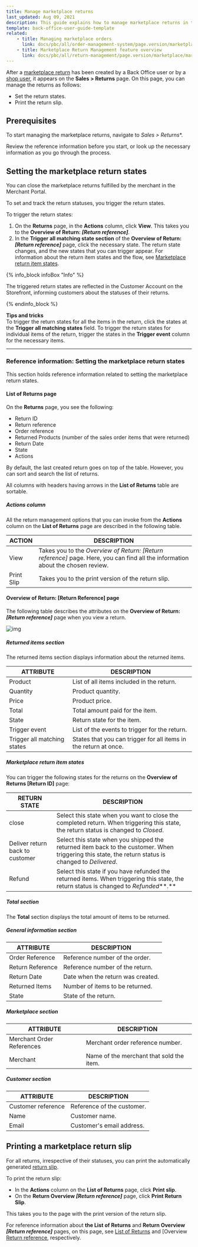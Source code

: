 ```yaml
---
title: Manage marketplace returns
last_updated: Aug 09, 2021
description: This guide explains how to manage marketplace returns in the Back Office.
template: back-office-user-guide-template
related:
    - title: Managing marketplace orders
      link: docs/pbc/all/order-management-system/page.version/marketplace/manage-in-the-back-office/manage-marketplace-orders.html
    - title: Marketplace Return Management feature overview
      link: docs/pbc/all/return-management/page.version/marketplace/marketplace-return-management-feature-overview.html
---
```


After a [marketplace return](/docs/pbc/all/return-management/{{page.version}}/marketplace/marketplace-return-management-feature-overview.html) has been created by a Back Office user or by a [shop user](/docs/pbc/all/return-management/{{page.version}}/marketplace/marketplace-return-management-feature-overview.html#marketplace-return-management-on-the-storefront), it appears on the **Sales&nbsp;<span aria-label="and then">></span> Returns** page. On this page, you can manage the returns as follows:
- Set the return states.
- Print the return slip.

## Prerequisites

To start managing the marketplace returns, navigate to **Sales*&nbsp;<span aria-label="and then">></span> Returns**.

Review the reference information before you start, or look up the necessary information as you go through the process.

## Setting the marketplace return states

You can close the marketplace returns fulfilled by the merchant in the Merchant Portal.

To set and track the return statuses, you trigger the return states.

To trigger the return states:

1. On the **Returns** page, in the **Actions** column, click **View**. This takes you to the **Overview of Return: _[Return reference]_**.
2. In the **Trigger all matching state section** of the **Overview of Return: _[Return reference]_** page, click the necessary state. The return state changes, and the new states that you can trigger appear. For information about the return item states and the flow, see [Marketplace return item states](#marketplace-return-item-states).

 {% info_block infoBox "Info" %}

The triggered return states are reflected in the Customer Account on the Storefront,  informing customers about the statuses of their returns.

 {% endinfo_block %}

**Tips and tricks**
<br>To trigger the return states for all the items in the return, click the states at the **Trigger all matching states** field. To trigger the return states for individual items of the return, trigger the states in the **Trigger event** column for the necessary items.

------

### Reference information: Setting the marketplace return states

This section holds reference information related to setting the marketplace return states.

#### List of Returns page

On the **Returns** page, you see the following:
- Return ID
- Return reference
- Order reference
- Returned Products (number of the sales order items that were returned)
- Return Date
- State
- Actions

By default, the last created return goes on top of the table. However, you can sort and search the list of returns.

All columns with headers having arrows in the **List of Returns** table are sortable.

##### Actions column

All the return management options that you can invoke from the **Actions** column on the **List of Returns** page are described in the following table.

| ACTION     | DESCRIPTION     |
| --------- | ------------ |
| View | Takes you to the *Overview of Return: [Return reference]* page. Here, you can find all the information about the chosen review. |
| Print Slip | Takes you to the print version of the return slip. |

#### Overview of Return: [Return Reference] page

The following table describes the attributes on the **Overview of Return: _[Return reference]_** page when you view a return.

![img](https://spryker.s3.eu-central-1.amazonaws.com/docs/Marketplace/user+guides/Back+Office+user+guides/Sales/marketplace-return-back-office.png)

##### Returned items section

The returned items section displays information about the returned items.

| ATTRIBUTE    | DESCRIPTION      |
| --------------------- | ------------------------------ |
| Product     | List of all items included in the return.                    |
| Quantity    | Product quantity.                                            |
| Price       | Product price.                                               |
| Total       | Total amount paid for the item.                              |
| State       | Return state for the item.                                   |
| Trigger event     | List of the events to trigger for the return.                |
| Trigger all matching states | States that you can trigger for all items in the return at once. |

##### Marketplace return item states

You can trigger the following states for the returns on the **Overview of Returns [Return ID]** page:

| RETURN STATE    | DESCRIPTION           |
| ---------------------- | ------------------------------------- |
| close                           | Select this state when you want to close the completed return. When triggering this state, the return status is changed to *Closed*. |
| Deliver return back to customer | Select this state when you shipped the returned item back to the customer. When triggering this state, the return status is changed to *Delivered*. |
| Refund                          | Select this state if you have refunded the returned items. When triggering this state, the return status is changed to *Refunded***.** |

##### Total section

The **Total** section displays the total amount of items to be returned.

##### General information section

| ATTRIBUTE        | DESCRIPTION                       |
| --------------- | -------------------------------- |
| Order Reference  | Reference number of the order.    |
| Return Reference | Reference number of the return.   |
| Return Date      | Date when the return was created. |
| Returned Items   | Number of items to be returned.   |
| State            | State of the return.              |

##### Marketplace section

| ATTRIBUTE                 | DESCRIPTION                              |
| ---------------------- | -------------------------------------- |
| Merchant Order References | Merchant order reference number.         |
| Merchant                  | Name of the merchant that sold the item. |

##### Customer section

| ATTRIBUTE          | DESCRIPTION                |
| --------------- | ----------------------- |
| Customer reference | Reference of the customer. |
| Name               | Customer name.             |
| Email              | Customer's email address.  |

## Printing a marketplace return slip

For all returns, irrespective of their statuses, you can print the automatically generated [return slip](/docs/pbc/all/return-management/{{page.version}}/marketplace/manage-in-the-back-office/manage-marketplace-returns.html#marketplace-return-item-states).

To print the return slip:
- In the **Actions** column on the **List of Returns** page, click **Print slip**.
- On the **Return Overview _[Return reference]_** page, click **Print Return Slip**.

This takes you to the page with the print version of the return slip.

For reference information about **the List of Returns** and **Return Overview _[Return reference]_** pages, on this page, see [List of Returns](#list-of-returns-page) and [Overview [Return reference](#list-of-returns-page), respectively.
